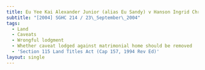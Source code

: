 ```yaml
---
title: Eu Yee Kai Alexander Junior (alias Eu Sandy) v Hanson Ingrid Christina
subtitle: "[2004] SGHC 214 / 23\_September\_2004"
tags:
  - Land
  - Caveats
  - Wrongful lodgment
  - Whether caveat lodged against matrimonial home should be removed
  - 'Section 115 Land Titles Act (Cap 157, 1994 Rev Ed)'
layout: single
---
```


